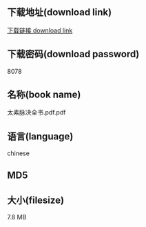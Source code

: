 ## 下载地址(download link)
[下载链接 download link](https://tutu365.netlify.app/?s=%E5%A4%AA%E7%B4%A0%E8%84%89%E5%86%B3%E5%85%A8%E4%B9%A6.pdf)

## 下载密码(download password)
8078

## 名称(book name)
太素脉决全书.pdf.pdf

## 语言(language)
chinese

## MD5


## 大小(filesize)
7.8 MB
